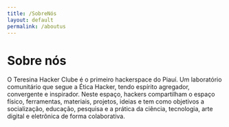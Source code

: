 ```yaml
---
title: /SobreNós
layout: default
permalink: /aboutus
---
```


# Sobre nós

O Teresina Hacker Clube é o primeiro hackerspace do Piauí. Um laboratório comunitário que segue a Ética Hacker, tendo espírito agregador, convergente e inspirador. Neste espaço, hackers compartilham o espaço físico, ferramentas, materiais, projetos, ideias e tem como objetivos a socialização, educação, pesquisa e a prática da ciência, tecnologia, arte digital e eletrônica de forma colaborativa.
